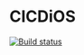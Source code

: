 # CICDiOS

[![Build status](https://build.appcenter.ms/v0.1/apps/5125de1b-a2fa-4b8a-9e7f-5f59332e4f48/branches/main/badge)](https://appcenter.ms)
